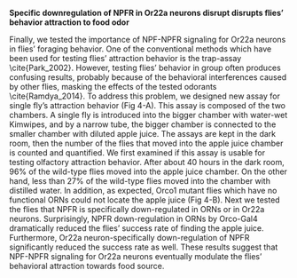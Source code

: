 **Specific downregulation of NPFR in Or22a neurons disrupt disrupts flies’ behavior attraction to food odor**

Finally, we tested the importance of NPF-NPFR signaling for Or22a neurons in flies’ foraging behavior. One of the conventional methods which have been used for testing flies’ attraction behavior is the trap-assay \cite{Park_2002}. However, testing flies’ behavior in group often produces confusing results, probably because of the behavioral interferences caused by other flies, masking the effects of the tested odorants \cite{Ramdya_2014}.
To address this problem, we designed new assay for single fly’s attraction behavior (Fig 4-A). This assay is composed of the two chambers. A single fly is introduced into the bigger chamber with water-wet Kimwipes, and by a narrow tube, the bigger chamber is connected to the smaller chamber with diluted apple juice. The assays are kept in the dark room, then the number of the flies that moved into the apple juice chamber is counted and quantified. 
We first examined if this assay is usable for testing olfactory attraction behavior. After about 40 hours in the dark room, 96% of the wild-type flies moved into the apple juice chamber. On the other hand, less than 27% of the wild-type flies moved into the chamber with distilled water. In addition, as expected, Orco1 mutant flies which have no functional ORNs could not locate the apple juice (Fig 4-B).
Next we tested the flies that NPFR is specifically down-regulated in ORNs or in Or22a neurons. Surprisingly, NPFR down-regulation in ORNs by Orco-Gal4 dramatically reduced the flies’ success rate of finding the apple juice. Furthermore, Or22a neuron-specifically down-regulation of NPFR significantly reduced the success rate as well. These results suggest that NPF-NPFR signaling for Or22a neurons eventually modulate the flies’ behavioral attraction towards food source.

